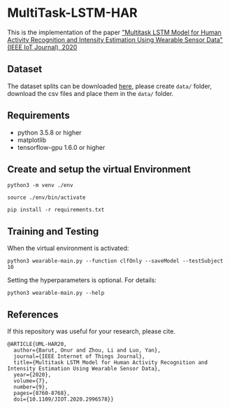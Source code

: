 # MultiTask-LSTM-HAR
This is the implementation of the paper ["Multitask LSTM Model for Human Activity Recognition and Intensity Estimation Using Wearable Sensor Data" (IEEE IoT Journal), 2020](https://ieeexplore.ieee.org/abstract/document/9098923)

## Dataset

The dataset splits can be downloaded [here](https://github.com/ACANETS/HAR-UML20), please create `data/` folder, download the csv files and place them in the `data/` folder. 

## Requirements

- python 3.5.8 or higher
- matplotlib
- tensorflow-gpu 1.6.0 or higher

## Create and setup the virtual Environment

```shell
python3 -m venv ./env
```

```shell
source ./env/bin/activate
```

```shell
pip install -r requirements.txt
```

## Training and Testing

When the virtual environment is activated:

```shell
python3 wearable-main.py --function clfOnly --saveModel --testSubject 10
```

Setting the hyperparameters is optional. For details:

```shell
python3 wearable-main.py --help
```

## References

If this repository was useful for your research, please cite.

```
@ARTICLE{UML-HAR20,
  author={Barut, Onur and Zhou, Li and Luo, Yan},
  journal={IEEE Internet of Things Journal}, 
  title={Multitask LSTM Model for Human Activity Recognition and Intensity Estimation Using Wearable Sensor Data}, 
  year={2020},
  volume={7},
  number={9},
  pages={8760-8768},
  doi={10.1109/JIOT.2020.2996578}}
```